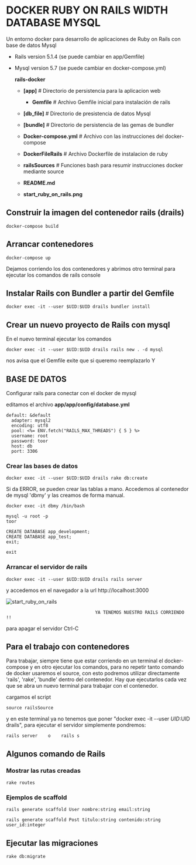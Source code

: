 # DOCKER RUBY ON RAILS WIDTH DATABASE MYSQL

Un entorno docker para desarrollo de aplicaciones de Ruby on Rails con base de datos Mysql
- Rails version 5.1.4 (se puede cambiar en app/Gemfile)
- Mysql version 5.7 (se puede cambiar en docker-compose.yml)

    **rails-docker**

    - **[app]**                    # Directorio de persistencia para la aplicacion web   
        - **Gemfile**              # Archivo Gemfile inicial para instalación de rails

    - **[db_file]**                # Directorio de presistencia de datos Mysql

    - **[bundle]**                 # Directorio de persistencia de las gemas de bundler

    - **Docker-compose.yml**       # Archivo con las instrucciones del docker-compose
    - **DockerFileRails**          # Archivo Dockerfile de instalacion de ruby
    - **railsSources**             # Funciones bash para resumir instrucciones docker mediante source  
    - **README.md**
    - **start_ruby_on_rails.png**


## Construir la imagen del contenedor rails (drails)

    docker-compose build

## Arrancar contenedores

    docker-compose up

Dejamos corriendo los dos contenedores y abrimos otro terminal para ejecutar los comandos de rails console

## Instalar Rails con Bundler a partir del Gemfile

    docker exec -it --user $UID:$UID drails bundler install

## Crear un nuevo proyecto de Rails con mysql

En el nuevo terminal ejecutar los comandos

    docker exec -it --user $UID:$UID drails rails new . -d mysql

nos avisa que el Gemfile exite que si queremo reemplazarlo Y

## BASE DE DATOS

Configurar rails para conectar con el docker de mysql

editamos el archivo **app/app/config/database.yml**

    default: &default
      adapter: mysql2
      encoding: utf8
      pool: <%= ENV.fetch("RAILS_MAX_THREADS") { 5 } %>
      username: root
      password: toor
      host: db
      port: 3306

### Crear las bases de datos

    docker exec -it --user $UID:$UID drails rake db:create

Si da ERROR, se pueden crear las tablas a mano. Accedemos al contenedor de mysql 'dbmy' y las creamos de forma manual.


    docker exec -it dbmy /bin/bash

    mysql -u root -p
    toor

    CREATE DATABASE app_development;
    CREATE DATABASE app_test;
    exit;

    exit

### Arrancar el servidor de rails

    docker exec -it --user $UID:$UID drails rails server

y accedemos en el navegador a la url http://localhost:3000

![start_ruby_on_rails](https://image.ibb.co/faMhA6/start_ruby_on_rails.png)


                                      YA TENEMOS NUESTRO RAILS CORRIENDO !!


para apagar el servidor Ctrl-C

## Para el trabajo con contenedores

Para trabajar, siempre tiene que estar corriendo en un terminal el docker-compose y en otro ejecutar los comandos, para no repetir tanto comando de docker usaremos el source, con esto podremos utilizar directamente 'rails', 'rake', 'bundle' dentro del contenedor. Hay que ejecutarlos cada vez que se abra un nuevo terminal para trabajar con el contenedor.

cargamos el script 

    source railsSource

y en este terminal ya no tenemos que poner "docker exec -it --user $UID:$UID drails", para ejecutar el servidor simplemente pondremos:

    rails server    o    rails s

## Algunos comando de Rails

### Mostrar las rutas creadas

    rake routes

### Ejemplos de scaffold

    rails generate scaffold User nombre:string email:string

    rails generate scaffold Post titulo:string contenido:string user_id:integer

## Ejecutar las migraciones

    rake db:migrate
